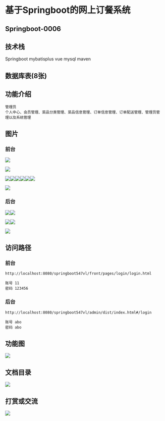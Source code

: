 # 基于Springboot的网上订餐系统

## Springboot-0006



## 技术栈

Springboot mybatisplus vue mysql maven



## 数据库表(8张)



## 功能介绍

```properties
管理员
个人中心、会员管理、菜品分类管理、菜品信息管理、订单信息管理、订单配送管理、管理员管理以及系统管理
```



## 图片

### 前台

![](./images/1.jpg)

![](./images/2.jpg)

![](./images/3.jpg)![](./images/4.jpg)![](./images/5.jpg)![](./images/6.jpg)![](./images/7.jpg)![](./images/8.jpg)

![](./images/9.jpg)

### 后台

![](./images/10.jpg)![](./images/11.jpg)

![](./images/12.jpg)![](./images/13.jpg)

![](./images/14.jpg)

## 访问路径



### 前台

```properties
http://localhost:8080/springboot547vl/front/pages/login/login.html

账号 11
密码 123456
```



### 后台

```properties
http://localhost:8080/springboot547vl/admin/dist/index.html#/login

账号 abo
密码 abo
```





## 功能图

![](./images/gn.png)



## 文档目录

![](./images/wd.jpg)



## 打赏或交流

![](./images/vx.jpg)







